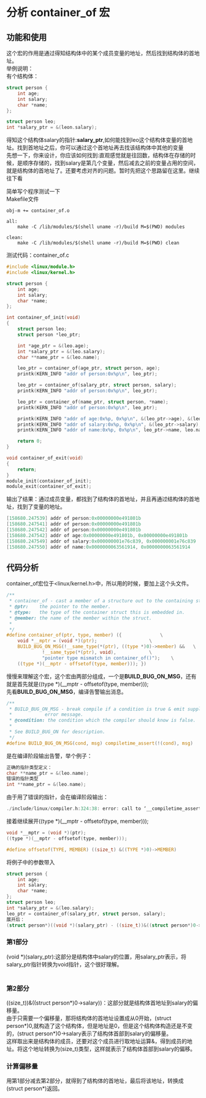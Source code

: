 # 分析 container_of 宏
## 功能和使用
这个宏的作用是通过得知结构体中的某个成员变量的地址，然后找到结构体的首地址。<br>
举例说明：<br>
有个结构体：
```c
struct person {
    int age;
    int salary;
    char *name;
};

struct person leo;
int *salary_ptr = &(leon.salary);
```
得知这个结构体salary的指针:**salary_ptr**,如何能找到leo这个结构体变量的首地址。找到首地址之后，你可以通过这个首地址再去找该结构体中其他的变量<br>
先想一下，你来设计，你应该如何找到:直观感觉就是往回数，结构体在存储的时候，是顺序存储的，找到salary是第几个变量，然后减去之前的变量占用的空间，就是结构体的首地址了。还要考虑对齐的问题。暂时先把这个思路留在这里。继续往下看<br>

简单写个程序测试一下<br>
Makefile文件
```
obj-m += container_of.o

all:
	make -C /lib/modules/$(shell uname -r)/build M=$(PWD) modules

clean:
	make -C /lib/modules/$(shell uname -r)/build M=$(PWD) clean
```
测试代码：container_of.c
```c
#include <linux/module.h>
#include <linux/kernel.h>

struct person {
    int age;
    int salary;
    char *name;
};

int container_of_init(void)
{
    struct person leo;
    struct person *leo_ptr;

    int *age_ptr = &(leo.age);
    int *salary_ptr = &(leo.salary);
    char **name_ptr = &(leo.name);

    leo_ptr = container_of(age_ptr, struct person, age);
    printk(KERN_INFO "addr of person:0x%p\n", leo_ptr);

    leo_ptr = container_of(salary_ptr, struct person, salary);
    printk(KERN_INFO "addr of person:0x%p\n", leo_ptr);

    leo_ptr = container_of(name_ptr, struct person, *name);
    printk(KERN_INFO "addr of person:0x%p\n", leo_ptr);

    printk(KERN_INFO "addr of age:0x%p, 0x%p\n", &(leo_ptr->age), &(leo.age));
    printk(KERN_INFO "addr of salary:0x%p, 0x%p\n", &(leo_ptr->salary), &(leo.salary));
    printk(KERN_INFO "addr of name:0x%p, 0x%p\n", leo_ptr->name, leo.name);

    return 0;
}

void container_of_exit(void)
{
    return;
}
module_init(container_of_init);
module_exit(container_of_exit);
```
输出了结果：通过成员变量，都找到了结构体的首地址，并且再通过结构体的首地址，找到了变量的地址。
```c
[158680.247539] addr of person:0x00000000e491801b
[158680.247541] addr of person:0x00000000e491801b
[158680.247542] addr of person:0x00000000e491801b
[158680.247542] addr of age:0x00000000e491801b, 0x00000000e491801b
[158680.247549] addr of salary:0x000000001e76c839, 0x000000001e76c839
[158680.247550] addr of name:0x0000000063561914, 0x0000000063561914
```
## 代码分析
container_of宏位于<linux/kernel.h>中，所以用的时候，要加上这个头文件。
```c
/**
 * container_of - cast a member of a structure out to the containing structure
 * @ptr:	the pointer to the member.
 * @type:	the type of the container struct this is embedded in.
 * @member:	the name of the member within the struct.
 *
 */
#define container_of(ptr, type, member) ({				\
	void *__mptr = (void *)(ptr);					\
	BUILD_BUG_ON_MSG(!__same_type(*(ptr), ((type *)0)->member) &&	\
			 !__same_type(*(ptr), void),			\
			 "pointer type mismatch in container_of()");	\
	((type *)(__mptr - offsetof(type, member))); })
```
慢慢来理解这个宏，这个宏由两部分组成，一个是**BUILD_BUG_ON_MSG**，还有就是首先就是((type *)(__mptr - offsetof(type, member)));<br>
先看**BUILD_BUG_ON_MSG**，编译告警输出消息。
```c
/**
 * BUILD_BUG_ON_MSG - break compile if a condition is true & emit supplied
 *		      error message.
 * @condition: the condition which the compiler should know is false.
 *
 * See BUILD_BUG_ON for description.
 */
#define BUILD_BUG_ON_MSG(cond, msg) compiletime_assert(!(cond), msg)
```
是在编译阶段输出告警，举个例子：
```c
正确的指针类型定义：
char **name_ptr = &(leo.name);
错误的指针类型
int **name_ptr = &(leo.name);
```
由于用了错误的指针，会在编译阶段输出：
```c
./include/linux/compiler.h:324:38: error: call to ‘__compiletime_assert_25’ declared with attribute error: pointer type mismatch in container_of()
```
接着继续展开((type *)(__mptr - offsetof(type, member))); 
```c
void *__mptr = (void *)(ptr);
((type *)(__mptr - offsetof(type, member))); 

#define offsetof(TYPE, MEMBER) ((size_t) &((TYPE *)0)->MEMBER)
```
将例子中的参数带入
```c
struct person {
    int age;
    int salary;
    char *name;
};
struct person leo;
int *salary_ptr = &(leo.salary);
leo_ptr = container_of(salary_ptr, struct person, salary);
展开后：
(struct person*)((void *)(salary_ptr) - ((size_t))&((struct person*)0->salary));
```
### 第1部分
(void *)(salary_ptr):这部分是结构体中salary的位置，用salary_ptr表示，将salary_ptr指针转换为void指针，这个很好理解。<br><br>
### 第2部分
((size_t))&((struct person*)0->salary))：这部分就是结构体首地址到salary的偏移量。<br>
由于只需要一个偏移量，那将结构体的首地址设置成从0开始，(struct person*)0,就构造了这个结构体，但是地址是0，但是这个结构体构造还是不变的，(struct person*)0->salary表示了结构体首部到salary的偏移量。<br>
这样取出来是结构体的成员，还要对这个成员进行取地址运算&，得到成员的地址。将这个地址转换为(size_t)类型，这样就表示了结构体首部到salary的偏移。<br>
### 计算偏移量
用第1部分减去第2部分，就得到了结构体的首地址，最后将该地址，转换成(struct person*)返回。<br>